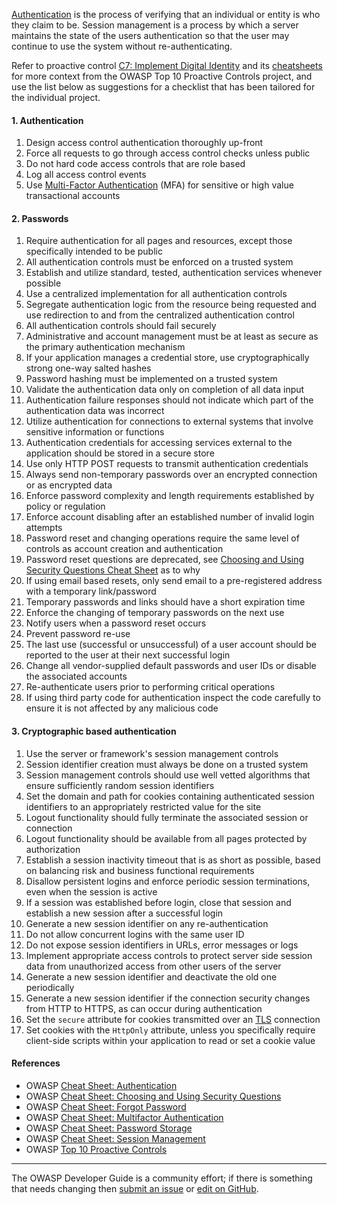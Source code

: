 [Authentication][csauthn] is the process of verifying that an individual or entity is who they claim to be.
Session management is a process by which a server maintains the state of the users authentication
so that the user may continue to use the system without re-authenticating.

Refer to proactive control [C7: Implement Digital Identity][control7] and its [cheatsheets][csproactive-c6]
for more context from the OWASP Top 10 Proactive Controls project,
and use the list below as suggestions for a checklist that has been tailored for the individual project.

#### 1. Authentication

1. Design access control authentication thoroughly up-front
2. Force all requests to go through access control checks unless public
3. Do not hard code access controls that are role based
4. Log all access control events
5. Use [Multi-Factor Authentication][csmfa] (MFA) for sensitive or high value transactional accounts

#### 2. Passwords

1. Require authentication for all pages and resources, except those specifically intended to be public
2. All authentication controls must be enforced on a trusted system
3. Establish and utilize standard, tested, authentication services whenever possible
4. Use a centralized implementation for all authentication controls
5. Segregate authentication logic from the resource being requested and
    use redirection to and from the centralized authentication control
6. All authentication controls should fail securely
7. Administrative and account management must be at least as secure as the primary authentication mechanism
8. If your application manages a credential store, use cryptographically strong one-way salted hashes
9. Password hashing must be implemented on a trusted system
10. Validate the authentication data only on completion of all data input
11. Authentication failure responses should not indicate which part of the authentication data was incorrect
12. Utilize authentication for connections to external systems that involve sensitive information or functions
13. Authentication credentials for accessing services external to the application should be stored in a secure store
14. Use only HTTP POST requests to transmit authentication credentials
15. Always send non-temporary passwords over an encrypted connection or as encrypted data
16. Enforce password complexity and length requirements established by policy or regulation
17. Enforce account disabling after an established number of invalid login attempts
18. Password reset and changing operations require the same level of controls as account creation and authentication
19. Password reset questions are deprecated, see [Choosing and Using Security Questions Cheat Sheet][csquestions] as to why
20. If using email based resets, only send email to a pre-registered address with a temporary link/password
21. Temporary passwords and links should have a short expiration time
22. Enforce the changing of temporary passwords on the next use
23. Notify users when a password reset occurs
24. Prevent password re-use
25. The last use (successful or unsuccessful) of a user account should be reported to the user
    at their next successful login
26. Change all vendor-supplied default passwords and user IDs or disable the associated accounts
27. Re-authenticate users prior to performing critical operations
28. If using third party code for authentication inspect the code carefully
    to ensure it is not affected by any malicious code

#### 3. Cryptographic based authentication

1. Use the server or framework's session management controls
2. Session identifier creation must always be done on a trusted system
3. Session management controls should use well vetted algorithms that ensure sufficiently random session identifiers
4. Set the domain and path for cookies containing authenticated session identifiers
    to an appropriately restricted value for the site
5. Logout functionality should fully terminate the associated session or connection
6. Logout functionality should be available from all pages protected by authorization
7. Establish a session inactivity timeout that is as short as possible,
    based on balancing risk and business functional requirements
8. Disallow persistent logins and enforce periodic session terminations, even when the session is active
9. If a session was established before login, close that session and establish a new session after a successful login
10. Generate a new session identifier on any re-authentication
11. Do not allow concurrent logins with the same user ID
12. Do not expose session identifiers in URLs, error messages or logs
13. Implement appropriate access controls to protect server side session data
    from unauthorized access from other users of the server
14. Generate a new session identifier and deactivate the old one periodically
15. Generate a new session identifier if the connection security changes from HTTP to HTTPS,
    as can occur during authentication
16. Set the `secure` attribute for cookies transmitted over an [TLS][tls] connection
17. Set cookies with the `HttpOnly` attribute,
    unless you specifically require client-side scripts within your application to read or set a cookie value

#### References

* OWASP [Cheat Sheet: Authentication][csauthn]
* OWASP [Cheat Sheet: Choosing and Using Security Questions][csquestions]
* OWASP [Cheat Sheet: Forgot Password][csforgot]
* OWASP [Cheat Sheet: Multifactor Authentication][csmfa]
* OWASP [Cheat Sheet: Password Storage][cspass]
* OWASP [Cheat Sheet: Session Management][cssession]
* OWASP [Top 10 Proactive Controls][proactive10]

----

The OWASP Developer Guide is a community effort; if there is something that needs changing
then [submit an issue][issue060206] or [edit on GitHub][edit060206].

[csproactive-c6]: https://cheatsheetseries.owasp.org/IndexProactiveControls.html#c6-implement-digital-identity
[control7]: https://top10proactive.owasp.org/the-top-10/c7-secure-digital-identities/
[csauthn]: https://cheatsheetseries.owasp.org/cheatsheets/Authentication_Cheat_Sheet
[csmfa]: https://cheatsheetseries.owasp.org/cheatsheets/Multifactor_Authentication_Cheat_Sheet
[cspass]: https://cheatsheetseries.owasp.org/cheatsheets/Password_Storage_Cheat_Sheet
[csforgot]: https://cheatsheetseries.owasp.org/cheatsheets/Password_Storage_Cheat_Sheet
[cssession]: https://cheatsheetseries.owasp.org/cheatsheets/Session_Management_Cheat_Sheet
[csquestions]: https://cheatsheetseries.owasp.org/cheatsheets/Choosing_and_Using_Security_Questions_Cheat_Sheet
[edit060206]: https://github.com/OWASP/DevGuide/blob/main/docs/04-design/02-web-app-checklist/06-digital-identity.md
[issue060206]: https://github.com/OWASP/DevGuide/issues/new?labels=enhancement&template=request.md&title=Update:%2004-design/02-web-app-checklist/06-digital-identity
[proactive10]: https://top10proactive.owasp.org
[tls]: https://cheatsheetseries.owasp.org/cheatsheets/Transport_Layer_Security_Cheat_Sheet
